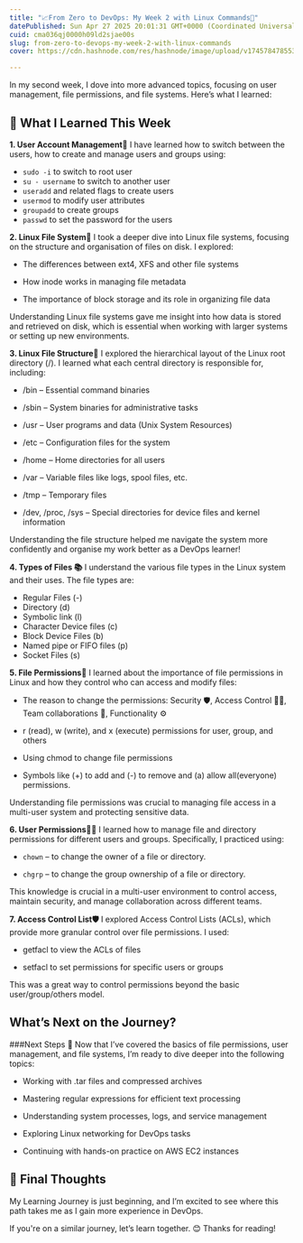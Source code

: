 ```yaml
---
title: "📈From Zero to DevOps: My Week 2 with Linux Commands🐧"
datePublished: Sun Apr 27 2025 20:01:31 GMT+0000 (Coordinated Universal Time)
cuid: cma036qj0000h09ld2sjae00s
slug: from-zero-to-devops-my-week-2-with-linux-commands
cover: https://cdn.hashnode.com/res/hashnode/image/upload/v1745784785534/3c7aca75-e888-4f28-9a2f-ec9eef24a8cf.webp

---
```


In my second week, I dove into more advanced topics, focusing on user management, file permissions, and file systems. Here’s what I learned:

## 💪 What I Learned This Week

**1. User Account Management👥**
I have learned how to switch between the users, how to create and manage users and groups using: 

* `sudo -i` to switch to root user
* `su - username` to switch to another user
* `useradd` and related flags to create users
* `usermod` to modify user attributes
* `groupadd` to create groups
* `passwd` to set the password for the users

**2. Linux File System📂**
I took a deeper dive into Linux file systems, focusing on the structure and organisation of files on disk. I explored:

- The differences between ext4, XFS and other file systems

- How inode works in managing file metadata

- The importance of block storage and its role in organizing file data

Understanding Linux file systems gave me insight into how data is stored and retrieved on disk, which is essential when working with larger systems or setting up new environments.

**3. Linux File Structure📂**
I explored the hierarchical layout of the Linux root directory (/).
I learned what each central directory is responsible for, including:

* /bin – Essential command binaries

* /sbin – System binaries for administrative tasks

* /usr – User programs and data (Unix System Resources)

* /etc – Configuration files for the system

* /home – Home directories for all users

* /var – Variable files like logs, spool files, etc.

* /tmp – Temporary files

* /dev, /proc, /sys – Special directories for device files and kernel information

Understanding the file structure helped me navigate the system more confidently and organise my work better as a DevOps learner!


**4. Types of Files 📚**
I understand the various file types in the Linux system and their uses.
The file types are:
- Regular Files (-)
- Directory (d)
- Symbolic link (l)
- Character Device files (c)
- Block Device Files (b)
- Named pipe or FIFO files (p)
- Socket Files (s)


**5. File Permissions🔐**
I learned about the importance of file permissions in Linux and how they control who can access and modify files:

- The reason to change the permissions:  Security 🛡️, Access Control 👨‍💻, Team collaborations 🤝,  Functionality ⚙️

- r (read), w (write), and x (execute) permissions for user, group, and others

- Using chmod to change file permissions

- Symbols like (+) to add and (-) to remove and (a) allow all(everyone) permissions.

Understanding file permissions was crucial to managing file access in a multi-user system and protecting sensitive data.

**6. User Permissions🧑‍💻**
I learned how to manage file and directory permissions for different users and groups.
Specifically, I practiced using:

- `chown` – to change the owner of a file or directory.

- `chgrp` – to change the group ownership of a file or directory.

This knowledge is crucial in a multi-user environment to control access, maintain security, and manage collaboration across different teams.

**7. Access Control List🛡️**
I explored Access Control Lists (ACLs), which provide more granular control over file permissions. I used:

* getfacl to view the ACLs of files

* setfacl to set permissions for specific users or groups

This was a great way to control permissions beyond the basic user/group/others model.

## What’s Next on the Journey?
###Next Steps 🚀
Now that I’ve covered the basics of file permissions, user management, and file systems, I’m ready to dive deeper into the following topics:

* Working with .tar files and compressed archives

* Mastering regular expressions for efficient text processing

* Understanding system processes, logs, and service management

* Exploring Linux networking for DevOps tasks

* Continuing with hands-on practice on AWS EC2 instances

## 🙌 Final Thoughts
My Learning Journey is just beginning, and I’m excited to see where this path takes me as I gain more experience in DevOps.

If you're on a similar journey, let’s learn together. 😊
Thanks for reading!